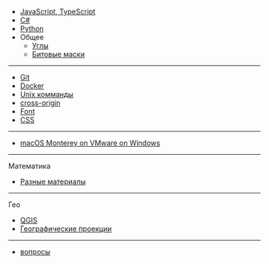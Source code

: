 - [JavaScript, TypeScript](./docs/js/README.md)
- [C#](./docs/c_sharp/README.md)
- [Python](./docs/python/README.md)
- Общее
  - [Углы](./docs/common/angles/README.md)
  - [Битовые маски](./docs/common/bit-mask.md)

____

- [Git](./docs/git/README.md)
- [Docker](./docs/docker.md)
- [Unix комманды](./docs/unix-commands.md)
- [cross-origin](./docs/cross-origin.md)
- [Font](./docs/font/README.md)
- [CSS](./docs/css/README.md)

____

- [macOS Monterey on VMware on Windows](./docs/macos-monterey-on-vmware-on-windows-pc/README.md)

____

Математика

- [Разные материалы](./docs/math/other.md)

____

Гео
- [QGIS](./docs/geo/qgis.md)
- [Географические проекции](./docs/geo/geo-projections.md)

____

- [вопросы](./docs/questions/README.md)
